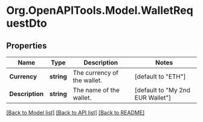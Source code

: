 
# Org.OpenAPITools.Model.WalletRequestDto

## Properties

Name | Type | Description | Notes
------------ | ------------- | ------------- | -------------
**Currency** | **string** | The currency of the wallet. | [default to "ETH"]
**Description** | **string** | The name of the wallet. | [default to "My 2nd EUR Wallet"]

[[Back to Model list]](../README.md#documentation-for-models)
[[Back to API list]](../README.md#documentation-for-api-endpoints)
[[Back to README]](../README.md)

